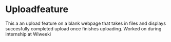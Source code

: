 # Uploadfeature
This a an upload feature on a blank webpage that takes in files and displays succesfully completed upload once finishes uploading.
Worked on during internship at Wiweeki
